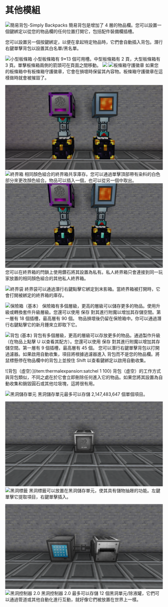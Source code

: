 # 其他模組

![簡易背包-Simply Backpacks](item:simplybackpacks:commonbackpack)
簡易背包是增加了 4 層的物品欄。您可以設置一個鍵綁定以從您的物品欄的任何位置打開它，包括配件裝備欄插槽。

您可以設置另一個按鍵綁定，以便在拿起特定物品時，它們會自動插入背包。潛行右鍵單擊背包以設置其白名單/黑名單。

![小型板條箱](item:actuallyadditions:block\_giant\_chest)
小型板條箱有 9*13 個可用槽。中型板條箱有 2 頁，大型板條箱有 3 頁。單擊板條箱兩側的箭頭可在頁面之間移動。
![](large\_storage\_crate.png)
![板條箱守護徽章](item:actuallyadditions:item\_crate\_keeper)
如果您的板條箱中有板條箱守護徽章，它會在損壞時保留其內容物。板條箱守護徽章在這樣做時就會被摧毀了。

![](ender_chest.png)
![終界箱](item:enderstorage:ender_storage)
相同顏色組合的終界箱共享庫存。您可以通過單擊頂部帶有染料的白色部分來更改顏色組合。物品可以插入一個，也可以從另一個中取出。
![](private_chest.png)
您可以在終界箱的閂鎖上使用鑽石將其設置為私有。私人終界箱只會連接到同一玩家放置的相同顏色組合的其他私人終界箱。

![終界袋](item:enderstorage:ender_pouch)
終界袋可以通過潛行右鍵點擊它綁定到末影箱。當終界箱被打開時，它會打開被綁定的終界箱的庫存。

![保險箱（基本）](item:thermalexpansion:strongbox)
保險箱有多個層級，更高的層級可以儲存更多的物品。使用升級或轉換套件升級層級。您還可以使用 保存 對其進行附魔以增加其存儲空間。第一層有 18 個插槽，最高層有 90 個。
物品損壞後仍留在保險箱中。你可以通過潛行右鍵點擊它的新月錘來立即取下它。

![背包 (基本)](item:thermalexpansion:satchel)
背包有多個層級，更高的層級可以存放更多的物品。通過製作升級（在物品上點擊 U 以查看其配方）。您還可以使用 保存 對其進行附魔以增加其存儲空間。第一層有 9 個插槽，最高層有 45 個。
您可以潛行右鍵單擊背包以打開過濾器。如果啟用自動收集，項目將根據過濾器進入 背包而不是您的物品欄。將鼠標懸停在物品欄中的背包上並按住 Shift 以查看鍵綁定以啟用自動收集。

![背包（虛空）](item:thermalexpansion:satchel 1 100)
背包（虛空）的工作方式與背包類似，不同之處在於它會立即刪除任何進入它的物品。如果您將其設置為自動收集和銷毀圓石或其他垃圾塊，這將很有用。

![黑洞儲存單元](item:industrialforegoing:black\_hole\_unit)
黑洞儲存單元最多可以存儲 2,147,483,647 個單個項目。

![](bh_label.png)
![黑洞標籤](item:industrialforegoing:black\_hole\_label)
黑洞標籤可以放置在黑洞儲存單元，使其具有儲物抽屜的功能。左鍵單擊它提取項目，右鍵單擊插入。

![](bh_controller.png)
![黑洞控制器 2.0](item:industrialforegoing:black\_hole\_controller\_reworked)
黑洞控制器 2.0 最多可以存儲 12 個黑洞單元/除液罐，它們可以通過管道或其他自動化進行互動，就好像它們被放置在世界上一樣。